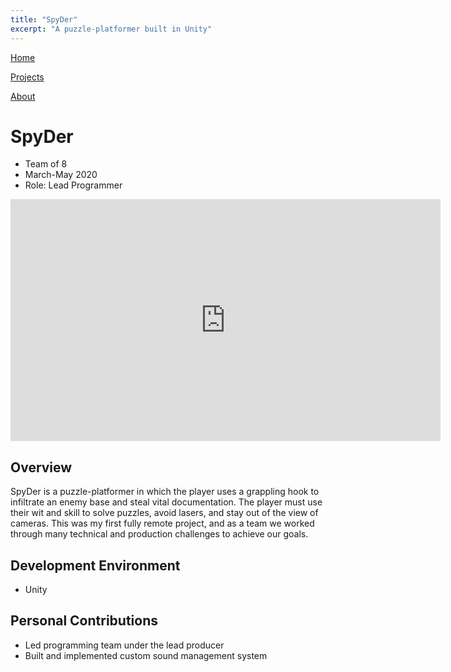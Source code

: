 ```yaml
---
title: "SpyDer"
excerpt: "A puzzle-platformer built in Unity"
---
```


<!--
   Copyright 2022 Henry R. Chronowski

   Built from Daniel Buckstein's template at https://dbuckstein.github.io/

   Licensed under the Apache License, Version 2.0 (the "License");
   you may not use this file except in compliance with the License.
   You may obtain a copy of the License at

       http://www.apache.org/licenses/LICENSE-2.0

   Unless required by applicable law or agreed to in writing, software
   distributed under the License is distributed on an "AS IS" BASIS,
   WITHOUT WARRANTIES OR CONDITIONS OF ANY KIND, either express or implied.
   See the License for the specific language governing permissions and
   limitations under the License.
-->

<script src="https://polyfill.io/v3/polyfill.min.js?features=es6"></script>
<script id="MathJax-script" async src="https://cdn.jsdelivr.net/npm/mathjax@3/es5/tex-mml-chtml.js"></script>

[Home](/projects/../)

<!--
[Blog](/blog/)
-->

[Projects](/projects/)

[About](/about/)


# SpyDer

- Team of 8
- March-May 2020
- Role: Lead Programmer

<!--
Trailer/Screenshot 1
-->
<iframe width="688" height="387" src="https://youtu.be/rxP7op_CrcI" title="YouTube video player" frameborder="0" allow="accelerometer; autoplay; clipboard-write; encrypted-media; gyroscope; picture-in-picture" allowfullscreen></iframe>

## Overview

SpyDer is a puzzle-platformer in which the player uses a grappling hook to infiltrate an enemy base and steal vital documentation. The player must use their wit and skill to solve puzzles, avoid lasers, and stay out of the view of cameras. This was my first fully remote project, and as a team we worked through many technical and production challenges to achieve our goals.

## Development Environment

- Unity

## Personal Contributions

- Led programming team under the lead producer
- Built and implemented custom sound management system

<!--
Trailer/Screenshot 2
-->

<!--

## Related Blog Posts

- Procedural Sky

- procedural sky
- rendering engine choice


***Henry Chronowski***
-->